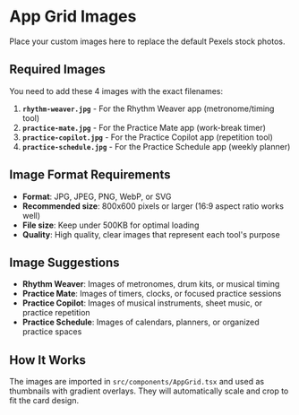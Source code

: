 # App Grid Images

Place your custom images here to replace the default Pexels stock photos.

## Required Images

You need to add these 4 images with the exact filenames:

1. **`rhythm-weaver.jpg`** - For the Rhythm Weaver app (metronome/timing tool)
2. **`practice-mate.jpg`** - For the Practice Mate app (work-break timer)
3. **`practice-copilot.jpg`** - For the Practice Copilot app (repetition tool)
4. **`practice-schedule.jpg`** - For the Practice Schedule app (weekly planner)

## Image Format Requirements

- **Format**: JPG, JPEG, PNG, WebP, or SVG
- **Recommended size**: 800x600 pixels or larger (16:9 aspect ratio works well)
- **File size**: Keep under 500KB for optimal loading
- **Quality**: High quality, clear images that represent each tool's purpose

## Image Suggestions

- **Rhythm Weaver**: Images of metronomes, drum kits, or musical timing
- **Practice Mate**: Images of timers, clocks, or focused practice sessions
- **Practice Copilot**: Images of musical instruments, sheet music, or practice repetition
- **Practice Schedule**: Images of calendars, planners, or organized practice spaces

## How It Works

The images are imported in `src/components/AppGrid.tsx` and used as thumbnails with gradient overlays. They will automatically scale and crop to fit the card design.
